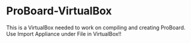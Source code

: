 # ProBoard-VirtualBox
This is a VirtualBox needed to work on compiling and creating ProBoard.  Use Import Appliance under File in VirtualBox!! 
